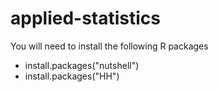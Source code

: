 # applied-statistics



You will need to install the following R packages

* install.packages("nutshell")
* install.packages("HH")


